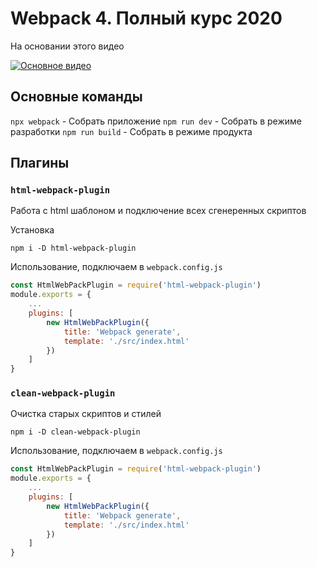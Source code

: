 # Webpack 4. Полный курс 2020

На основании этого видео

[![Основное видео](http://img.youtube.com/vi/eSaF8NXeNsA/0.jpg)](https://www.youtube.com/watch?v=eSaF8NXeNsA "Основное видео")

## Основные команды
`npx webpack` - Собрать приложение
`npm run dev` - Собрать в режиме разработки 
`npm run build` - Собрать в режиме продукта

## Плагины

### `html-webpack-plugin`
Работа с html шаблоном и подключение всех сгенеренных скриптов

Установка

    npm i -D html-webpack-plugin

Использование, подключаем в `webpack.config.js`
```js
const HtmlWebPackPlugin = require('html-webpack-plugin')
module.exports = {
    ...
    plugins: [
        new HtmlWebPackPlugin({
            title: 'Webpack generate',
            template: './src/index.html'
        })
    ]
}
```



### `clean-webpack-plugin`
Очистка старых скриптов и стилей

    npm i -D clean-webpack-plugin

Использование, подключаем в `webpack.config.js`
```js
const HtmlWebPackPlugin = require('html-webpack-plugin')
module.exports = {
    ...
    plugins: [
        new HtmlWebPackPlugin({
            title: 'Webpack generate',
            template: './src/index.html'
        })
    ]
}
```

